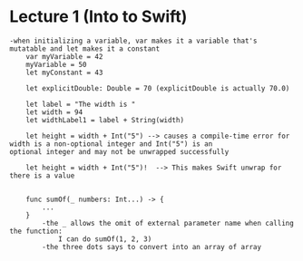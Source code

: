 # Lecture 1 (Into to Swift)

    -when initializing a variable, var makes it a variable that's mutatable and let makes it a constant
        var myVariable = 42
        myVariable = 50
        let myConstant = 43

        let explicitDouble: Double = 70 (explicitDouble is actually 70.0)

        let label = "The width is "
        let width = 94
        let widthLabel1 = label + String(width)

        let height = width + Int("5") --> causes a compile-time error for width is a non-optional integer and Int("5") is an              optional integer and may not be unwrapped successfully
    
        let height = width + Int("5")!  --> This makes Swift unwrap for there is a value


        func sumOf(_ numbers: Int...) -> {
            ...
        }
            -the _ allows the omit of external parameter name when calling the function:
                I can do sumOf(1, 2, 3) 
            -the three dots says to convert into an array of array
